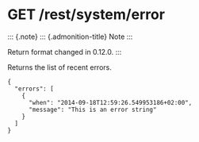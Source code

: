 GET /rest/system/error
======================

::: {.note}
::: {.admonition-title}
Note
:::

Return format changed in 0.12.0.
:::

Returns the list of recent errors.

``` {.sourceCode .json}
{
  "errors": [
    {
      "when": "2014-09-18T12:59:26.549953186+02:00",
      "message": "This is an error string"
    }
  ]
}
```
